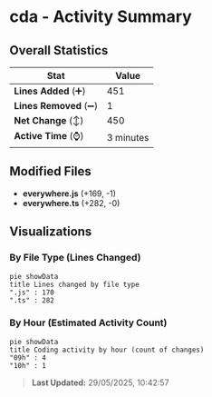 # cda - Activity Summary 

## Overall Statistics

| Stat                   | Value                                                             |
| ---------------------- | ----------------------------------------------------------------- |
| **Lines Added** (➕)   | 451                                          |
| **Lines Removed** (➖) | 1                                        |
| **Net Change** (↕)    | 450                |
| **Active Time** (⌚)   | 3 minutes |


## Modified Files
- **everywhere.js** (+169, -1)
- **everywhere.ts** (+282, -0)

## Visualizations

### By File Type (Lines Changed)

```mermaid
pie showData
title Lines changed by file type
".js" : 170
".ts" : 282
```

### By Hour (Estimated Activity Count)

```mermaid
pie showData
title Coding activity by hour (count of changes)
"09h" : 4
"10h" : 1
```


> **Last Updated:** 29/05/2025, 10:42:57